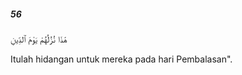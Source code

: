 ##### 56

<span class="ayah">هَٰذَا نُزُلُهُمْ يَوْمَ ٱلدِّينِ</span>

<span class="ayah_translation">Itulah hidangan untuk mereka pada hari Pembalasan".</span>
